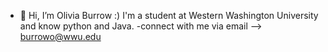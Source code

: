 - 👋 Hi, I’m Olivia Burrow :) I'm a student at Western Washington University and know python and Java.
-connect with me via email --> burrowo@wwu.edu



<!---
oliviaburrow/oliviaburrow is a ✨ special ✨ repository because its `README.md` (this file) appears on your GitHub profile.
You can click the Preview link to take a look at your changes.
--->
